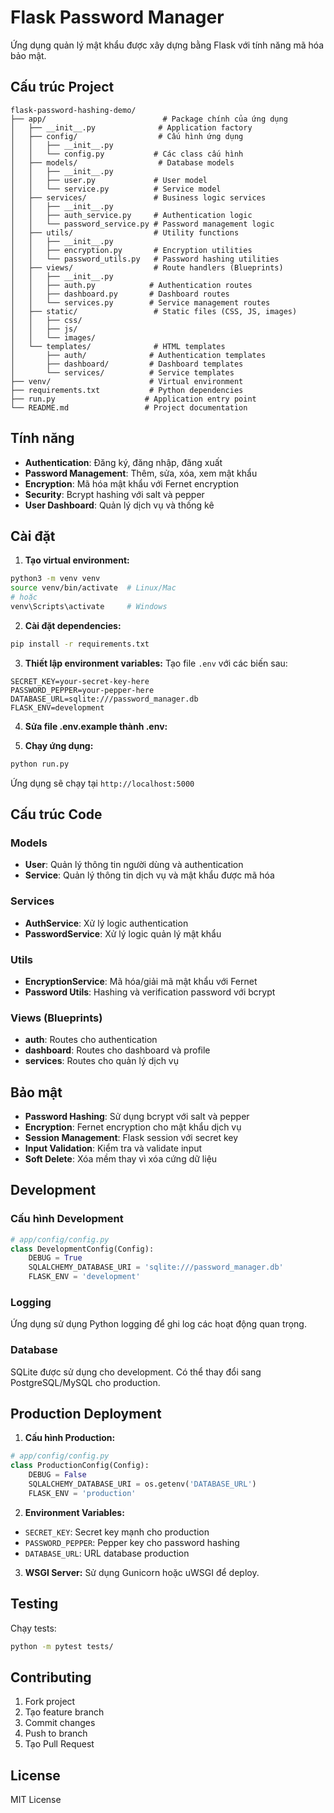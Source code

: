 # Flask Password Manager

Ứng dụng quản lý mật khẩu được xây dựng bằng Flask với tính năng mã hóa bảo mật.

## Cấu trúc Project

```
flask-password-hashing-demo/
├── app/                          # Package chính của ứng dụng
│   ├── __init__.py              # Application factory
│   ├── config/                  # Cấu hình ứng dụng
│   │   ├── __init__.py
│   │   └── config.py           # Các class cấu hình
│   ├── models/                  # Database models
│   │   ├── __init__.py
│   │   ├── user.py             # User model
│   │   └── service.py          # Service model
│   ├── services/               # Business logic services
│   │   ├── __init__.py
│   │   ├── auth_service.py     # Authentication logic
│   │   └── password_service.py # Password management logic
│   ├── utils/                  # Utility functions
│   │   ├── __init__.py
│   │   ├── encryption.py       # Encryption utilities
│   │   └── password_utils.py   # Password hashing utilities
│   ├── views/                  # Route handlers (Blueprints)
│   │   ├── __init__.py
│   │   ├── auth.py            # Authentication routes
│   │   ├── dashboard.py       # Dashboard routes
│   │   └── services.py        # Service management routes
│   ├── static/                 # Static files (CSS, JS, images)
│   │   ├── css/
│   │   ├── js/
│   │   └── images/
│   └── templates/              # HTML templates
│       ├── auth/              # Authentication templates
│       ├── dashboard/         # Dashboard templates
│       └── services/          # Service templates
├── venv/                      # Virtual environment
├── requirements.txt           # Python dependencies
├── run.py                    # Application entry point
└── README.md                 # Project documentation
```

## Tính năng

- **Authentication**: Đăng ký, đăng nhập, đăng xuất
- **Password Management**: Thêm, sửa, xóa, xem mật khẩu
- **Encryption**: Mã hóa mật khẩu với Fernet encryption
- **Security**: Bcrypt hashing với salt và pepper
- **User Dashboard**: Quản lý dịch vụ và thống kê

## Cài đặt

1. **Tạo virtual environment:**
```bash
python3 -m venv venv
source venv/bin/activate  # Linux/Mac
# hoặc
venv\Scripts\activate     # Windows
```

2. **Cài đặt dependencies:**
```bash
pip install -r requirements.txt
```

3. **Thiết lập environment variables:**
Tạo file `.env` với các biến sau:
```env
SECRET_KEY=your-secret-key-here
PASSWORD_PEPPER=your-pepper-here
DATABASE_URL=sqlite:///password_manager.db
FLASK_ENV=development
```
4. **Sửa file .env.example thành .env:**

5. **Chạy ứng dụng:**
```bash
python run.py
```

Ứng dụng sẽ chạy tại `http://localhost:5000`

## Cấu trúc Code

### Models
- **User**: Quản lý thông tin người dùng và authentication
- **Service**: Quản lý thông tin dịch vụ và mật khẩu được mã hóa

### Services
- **AuthService**: Xử lý logic authentication
- **PasswordService**: Xử lý logic quản lý mật khẩu

### Utils
- **EncryptionService**: Mã hóa/giải mã mật khẩu với Fernet
- **Password Utils**: Hashing và verification password với bcrypt

### Views (Blueprints)
- **auth**: Routes cho authentication
- **dashboard**: Routes cho dashboard và profile
- **services**: Routes cho quản lý dịch vụ

## Bảo mật

- **Password Hashing**: Sử dụng bcrypt với salt và pepper
- **Encryption**: Fernet encryption cho mật khẩu dịch vụ
- **Session Management**: Flask session với secret key
- **Input Validation**: Kiểm tra và validate input
- **Soft Delete**: Xóa mềm thay vì xóa cứng dữ liệu

## Development

### Cấu hình Development
```python
# app/config/config.py
class DevelopmentConfig(Config):
    DEBUG = True
    SQLALCHEMY_DATABASE_URI = 'sqlite:///password_manager.db'
    FLASK_ENV = 'development'
```

### Logging
Ứng dụng sử dụng Python logging để ghi log các hoạt động quan trọng.

### Database
SQLite được sử dụng cho development. Có thể thay đổi sang PostgreSQL/MySQL cho production.

## Production Deployment

1. **Cấu hình Production:**
```python
# app/config/config.py
class ProductionConfig(Config):
    DEBUG = False
    SQLALCHEMY_DATABASE_URI = os.getenv('DATABASE_URL')
    FLASK_ENV = 'production'
```

2. **Environment Variables:**
- `SECRET_KEY`: Secret key mạnh cho production
- `PASSWORD_PEPPER`: Pepper key cho password hashing
- `DATABASE_URL`: URL database production

3. **WSGI Server:**
Sử dụng Gunicorn hoặc uWSGI để deploy.

## Testing

Chạy tests:
```bash
python -m pytest tests/
```

## Contributing

1. Fork project
2. Tạo feature branch
3. Commit changes
4. Push to branch
5. Tạo Pull Request

## License

MIT License 
